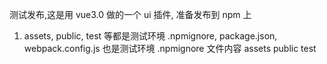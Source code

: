测试发布,这是用 vue3.0 做的一个 ui 插件, 准备发布到 npm 上

1. assets, public, test 等都是测试环境
   .npmignore, package.json, webpack.config.js 也是测试环境
   .npmignore 文件内容
   assets
   public
   test